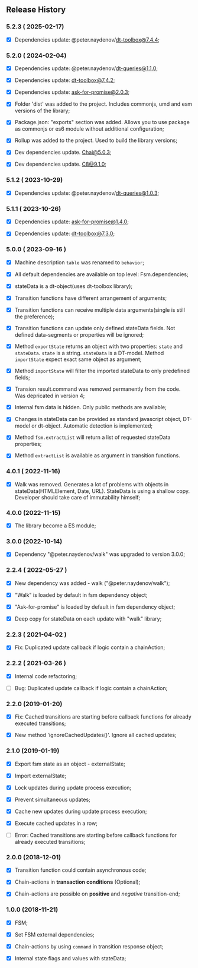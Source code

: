 ## Release History



### 5.2.3 ( 2025-02-17)
- [x] Dependencies update: @peter.naydenov/dt-toolbox@7.4.4;



### 5.2.0 ( 2024-02-04)
- [x] Dependencies update: @peter.naydenov/dt-queries@1.1.0;
- [x] Dependencies update: dt-toolbox@7.4.2;
- [x] Dependencies update: ask-for-promise@2.0.3;
- [x]  Folder 'dist' was added to the project. Includes commonjs, umd and esm versions of the library;
- [x] Package.json: "exports" section was added. Allows you to use package as commonjs or es6 module without additional configuration;
- [x] Rollup was added to the project. Used to build the library versions;
- [x] Dev dependencies update. Chai@5.0.3;
- [x] Dev dependencies update. C8@9.1.0;



### 5.1.2 ( 2023-10-29)
- [x] Dependencies update: @peter.naydenov/dt-queries@1.0.3;



### 5.1.1 ( 2023-10-26)
- [x] Dependencies update: ask-for-promise@1.4.0;
- [x] Dependencies update: dt-toolbox@7.3.0;



### 5.0.0 ( 2023-09-16 )
- [x] Machine description `table` was renamed to `behavior`;
- [x] All default dependencies are available on top level: Fsm.dependencies;
- [x] stateData is a dt-object(uses dt-toolbox library);
- [x] Transition functions have different arrangement of arguments;
- [x] Transition functions can receive multiple data arguments(single is still the preference);
- [x] Transition functions can update only defined stateData fields. Not defined data-segments or properties will be ignored;
- [x] Method `exportState` returns an object with two properties: `state` and `stateData`. `state` is a string. `stateData` is a DT-model. Method `importState` expect exact same object as argument;
- [x] Method `importState` will filter the imported stateData to only predefined fields;
- [x] Transion result.command was removed permanently from the code. Was depricated in version 4;
- [x] Internal fsm data is hidden. Only public methods are available;
- [x] Changes in stateData can be provided as standard javascript object, DT-model or dt-object. Automatic detection is implemented;
- [x] Method `fsm.extractList` will return a list of requested stateData properties;
- [x] Method `extractList` is available as argument in transition functions.






### 4.0.1 ( 2022-11-16)
- [x] Walk was removed. Generates a lot of problems with objects in stateData(HTMLElement, Date, URL). StateData is using a shallow copy. Developer should take care of immutability himself;




### 4.0.0 (2022-11-15)
- [x] The library become a ES module;



### 3.0.0 (2022-10-14)
- [x] Dependency "@peter.naydenov/walk" was upgraded to version 3.0.0;



### 2.2.4 ( 2022-05-27 )
- [x] New dependency was added - walk ("@peter.naydenov/walk");
- [x] "Walk" is loaded by default in fsm dependency object;
- [x] "Ask-for-promise" is loaded by default in fsm dependency object;
- [x] Deep copy for stateData on each update with "walk" library;



### 2.2.3 ( 2021-04-02 )
- [x] Fix: Duplicated update callback if logic contain a chainAction;



### 2.2.2 ( 2021-03-26 )
- [x] Internal code refactoring; 
- [ ] Bug: Duplicated update callback if logic contain a chainAction;



### 2.2.0 (2019-01-20)
- [x] Fix: Cached transitions are starting before callback functions for already executed transitions;
- [x] New method 'ignoreCachedUpdates()'. Ignore all cached updates;



### 2.1.0 (2019-01-19)
- [x] Export fsm state as an object - externalState;
- [x] Import externalState;
- [x] Lock updates during update process execution;
- [x] Prevent simultaneous updates;
- [x] Cache new updates during update process execution;
- [x] Execute cached updates in a row;
- [ ] Error: Cached transitions are starting before callback functions for already executed transitions;



### 2.0.0 (2018-12-01)
- [x] Transition function could contain asynchronous code;
- [x] Chain-actions in **transaction conditions** (Optional);
- [x] Chain-actions are possible on **positive** and *negative* transition-end;



### 1.0.0 (2018-11-21)
- [x] FSM;
- [x] Set FSM external dependencies;
- [x] Chain-actions by using `command` in transition response object;
- [x] Internal state flags and values with stateData;


